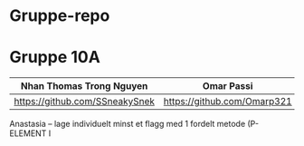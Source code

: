 # Gruppe-repo
<h1>Gruppe 10A</h1>


|Nhan Thomas Trong Nguyen| Omar Passi  | Samet  Demirezen | Håkon Hervold | Anastasia Katanova | Sander Halvorsen | Kristin Svensson | Nora Lohne |
| ----------- | ------------- | ------------- | ----------------- | -----------------| -------------- | -------------- | ------------- | 
| https://github.com/SSneakySnek | https://github.com/Omarp321 | https://github.com/sametdemirezen | https://github.com/hakonfly | https://github.com/anastasiak111 | https://github.com/Sanderhalvors1 | https://github.com/kristintintin | https://github.com/NoraGith | 



Anastasia – lage individuelt minst et flagg med 1 fordelt metode (P-ELEMENT I <STYLE>)

Sander – lage individuelt minst et flagg med 1 fordelt metode (P-ELEMENT I <STYLE>)

Kristin – lage individuelt minst et flagg med 1 fordelt metode (P-ELEMENT I <STYLE>)

Nora – lage individuelt minst et flagg med 1 fordelt metode (CSS STYLE)

Håkon – lage individuelt minst et flagg med 1 fordelt metode (CSS STYLE)

Thomas – lage individuelt minst et flagg med 1 fordelt metode (CANVAS) + GITHUB ANSVAR

Samet – lage individuelt minst et flagg med 1 fordelt metode (CANVAS)

Omar – lage individuelt minst et flagg med 1 fordelt metode (CANVAS)

Alle har lagt inn sitt arbeid i mappen sin på repository

5:
  
a) Vi har gjort noen av oppgavene om til issues. Vi har brukt bord og tabell til oversikt over prosjektet. Vi valgte å bruke sentralisert metode til kloning. Vi oppfattet at vi skulle bruke GitHub projects, så det er det vi har brukt siden begynnelsen. 

b) Relevant hovedoppgave har vært at alle individuelt lager et flagg med fordelt metode, og individuelt laster det opp til GitHub.

c) Det var vanskeligere og mer forrvirrende å komme i gang med oppgaven, oplasting på github, branshes og pull og push request, for de som ikke hadde noe erfaring med koder fra før av. de som hadde erfaring fra før fant det også vanskelig å bli kjent med github og ulike funksjoner i den.

Reflektering over metodene:

P – Denne metoden var forvirrende fordi p element har begrenset muligheter, det brukes til tekst ikke visuelle bilder. Alle med denne metoden lagde et simpelt flagg med bare tre farger, i seg selv var det enkelt.

CSS – Denne metoden var noe lettere å bruke og mer oversiktlig. Også i denne modellen skulle p-element benyttes, noe som gjør denne metoden begrenset å bruke.

CANVAS – Denne metoden var den letteste å bruke av de metodene over. Fordelen med denne metoden er muligheten for å lage flere detaljer. Samtidig er det flere alternativer på hvilke metoder man vil gå frem med og man er ikke begrenset som de andre metodene. Eneste negative var å komme i gang i å forstå hvordan man skulle bruke denne metode, med tanke på hvor allsidig den er.
